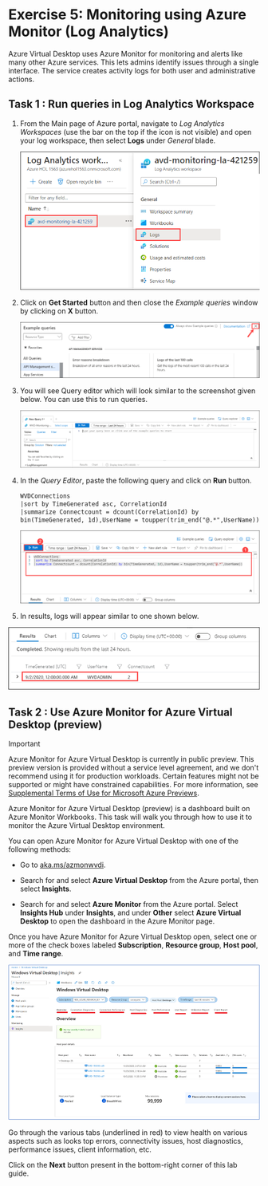 # Exercise 5: Monitoring using Azure Monitor (Log Analytics)

Azure Virtual Desktop uses Azure Monitor for monitoring and alerts like many other Azure services. This lets admins identify issues through a single interface. The service creates activity logs for both user and administrative actions.

## **Task 1 : Run queries in Log Analytics Workspace**

1. From the Main page of Azure portal, navigate to *Log Analytics Workspaces* (use the bar on the top if the icon is not visible) and open your log workspace, then select **Logs** under *General* blade.

   ![ws name.](media/wiw14.png)

1. Click on **Get Started** button and then close the *Example queries* window by clicking on **X** button.

   ![ws name.](media/wiw15.png)

1. You will see Query editor which will look similar to the screenshot given below. You can use this to run queries.

   ![ws name.](media/lg2.png)

1. In the *Query Editor*, paste the following query and click on **Run** button.

    ```Kusto
    WVDConnections 
    |sort by TimeGenerated asc, CorrelationId
    |summarize Connectcount = dcount(CorrelationId) by bin(TimeGenerated, 1d),UserName = toupper(trim_end("@.*",UserName))
    ```

   ![ws name.](media/lg1.png)

1. In results, logs will appear similar to one shown below.

  ![ws name.](media/wiw17.png)

## **Task 2 : Use Azure Monitor for Azure Virtual Desktop (preview)**

>[!IMPORTANT]
>Azure Monitor for Azure Virtual Desktop is currently in public preview. This preview version is provided without a service level agreement, and we don't recommend using it for production workloads. Certain features might not be supported or might have constrained capabilities. For more information, see [Supplemental Terms of Use for Microsoft Azure Previews](https://azure.microsoft.com/support/legal/preview-supplemental-terms/).

Azure Monitor for Azure Virtual Desktop (preview) is a dashboard built on Azure Monitor Workbooks. This task will walk you through how to use it to monitor the Azure Virtual Desktop environment.

You can open Azure Monitor for Azure Virtual Desktop with one of the following methods:

- Go to [aka.ms/azmonwvdi](https://portal.azure.com/#blade/Microsoft_Azure_WVD/WvdManagerMenuBlade/workbooks).

- Search for and select **Azure Virtual Desktop** from the Azure portal, then select **Insights**.

- Search for and select **Azure Monitor** from the Azure portal. Select **Insights Hub** under **Insights**, and under **Other** select **Azure Virtual Desktop** to open the dashboard in the Azure Monitor page.

Once you have Azure Monitor for Azure Virtual Desktop open, select one or more of the check boxes labeled **Subscription**, **Resource group**, **Host pool**, and **Time range**.

  ![ws name.](media/azmonwvd.png)

Go through the various tabs (underlined in red) to view health on various aspects such as looks top errors, connectivity issues, host diagnostics, performance issues, client information, etc.

Click on the **Next** button present in the bottom-right corner of this lab guide.
